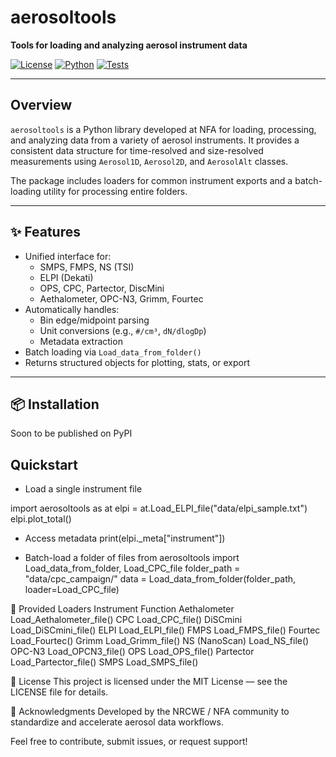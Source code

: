 # aerosoltools

**Tools for loading and analyzing aerosol instrument data**

[![License](https://img.shields.io/badge/license-MIT-blue.svg)](LICENSE)
[![Python](https://img.shields.io/badge/python-3.8+-blue.svg)](https://www.python.org/)
[![Tests](https://img.shields.io/badge/tests-passing-brightgreen.svg)](./tests)

---

## Overview

`aerosoltools` is a Python library developed at NFA for loading, processing, and analyzing data from a variety of aerosol instruments. It provides a consistent data structure for time-resolved and size-resolved measurements using `Aerosol1D`, `Aerosol2D`, and `AerosolAlt` classes.

The package includes loaders for common instrument exports and a batch-loading utility for processing entire folders.

---

## ✨ Features

- Unified interface for:
  - SMPS, FMPS, NS (TSI)
  - ELPI (Dekati)
  - OPS, CPC, Partector, DiscMini
  - Aethalometer, OPC-N3, Grimm, Fourtec
- Automatically handles:
  - Bin edge/midpoint parsing
  - Unit conversions (e.g., `#/cm³`, `dN/dlogDp`)
  - Metadata extraction
- Batch loading via `Load_data_from_folder()`
- Returns structured objects for plotting, stats, or export

---

## 📦 Installation
Soon to be published on PyPI

## Quickstart
- Load a single instrument file

import aerosoltools as at
elpi = at.Load_ELPI_file("data/elpi_sample.txt")
elpi.plot_total()

- Access metadata
print(elpi._meta["instrument"])

- Batch-load a folder of files
from aerosoltools import Load_data_from_folder, Load_CPC_file
folder_path = "data/cpc_campaign/"
data = Load_data_from_folder(folder_path, loader=Load_CPC_file)

🧰 Provided Loaders
Instrument	Function
Aethalometer	Load_Aethalometer_file()
CPC	Load_CPC_file()
DiSCmini	Load_DiSCmini_file()
ELPI	Load_ELPI_file()
FMPS	Load_FMPS_file()
Fourtec	Load_Fourtec()
Grimm	Load_Grimm_file()
NS (NanoScan)	Load_NS_file()
OPC-N3	Load_OPCN3_file()
OPS	Load_OPS_file()
Partector	Load_Partector_file()
SMPS	Load_SMPS_file()

📄 License
This project is licensed under the MIT License — see the LICENSE file for details.

🙌 Acknowledgments
Developed by the NRCWE / NFA community to standardize and accelerate aerosol data workflows.

Feel free to contribute, submit issues, or request support!

